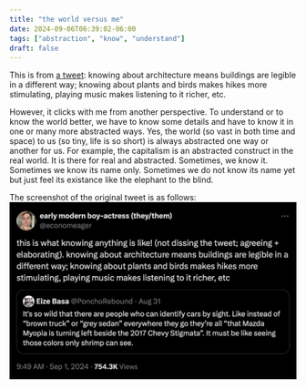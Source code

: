 ```yaml
---
title: "the world versus me"
date: 2024-09-06T06:39:02-06:00
tags: ["abstraction", "know", "understand"]
draft: false
---
```


This is from [a tweet](https://x.com/economeager/status/1830271859671327153): knowing about architecture means buildings are legible in a different way; knowing about plants and birds makes hikes more stimulating, playing music makes listening to it richer, etc.

However, it clicks with me from another perspective. To understand or to know the world better, we have to know some details and have to know it in one or many more abstracted ways. Yes, the world (so vast in both time and space) to us (so tiny, life is so short) is always abstracted one way or another for us. For example, the capitalism is an abstracted construct in the real world. It is there for real and abstracted. Sometimes, we know it. Sometimes we know its name only. Sometimes we do not know its name yet but just feel its existance like the elephant to the blind.

The screenshot of the original tweet is as follows: ![here](know-understand.png)
